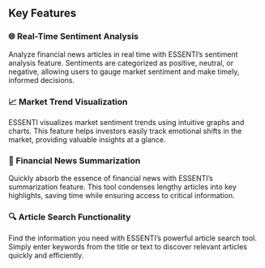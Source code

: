 <h2>Key Features</h2>

<h3>🌐 Real-Time Sentiment Analysis</h3>
<p>Analyze financial news articles in real time with ESSENTI’s sentiment analysis feature.  
Sentiments are categorized as positive, neutral, or negative, allowing users to gauge market sentiment and make timely, informed decisions.</p>

<h3>📈 Market Trend Visualization</h3>
<p>ESSENTI visualizes market sentiment trends using intuitive graphs and charts.  
This feature helps investors easily track emotional shifts in the market, providing valuable insights at a glance.</p>

<h3>📄 Financial News Summarization</h3>
<p>Quickly absorb the essence of financial news with ESSENTI’s summarization feature.  
This tool condenses lengthy articles into key highlights, saving time while ensuring access to critical information.</p>

<h3>🔍 Article Search Functionality</h3>
<p>Find the information you need with ESSENTI’s powerful article search tool.  
Simply enter keywords from the title or text to discover relevant articles quickly and efficiently.</p>
